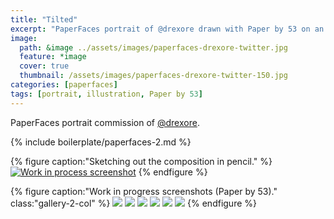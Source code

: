 ```yaml
---
title: "Tilted"
excerpt: "PaperFaces portrait of @drexore drawn with Paper by 53 on an iPad."
image: 
  path: &image ../assets/images/paperfaces-drexore-twitter.jpg 
  feature: *image
  cover: true
  thumbnail: /assets/images/paperfaces-drexore-twitter-150.jpg
categories: [paperfaces]
tags: [portrait, illustration, Paper by 53]
---
```


PaperFaces portrait commission of <a href="https://twitter.com/drexore">@drexore</a>.

{% include boilerplate/paperfaces-2.md %}

{% figure caption:"Sketching out the composition in pencil." %}
[![Work in process screenshot](/assets/images/paperfaces-drexore-process-1-750.jpg)](/assets/images/paperfaces-drexore-process-1-lg.jpg)
{% endfigure %}

{% figure caption:"Work in progress screenshots (Paper by 53)." class:"gallery-2-col" %}
[![](/assets/images/paperfaces-drexore-process-2-600.jpg)](/assets/images/paperfaces-drexore-process-2-lg.jpg)
[![](/assets/images/paperfaces-drexore-process-3-600.jpg)](/assets/images/paperfaces-drexore-process-3-lg.jpg)
[![](/assets/images/paperfaces-drexore-process-4-600.jpg)](/assets/images/paperfaces-drexore-process-4-lg.jpg)
[![](/assets/images/paperfaces-drexore-process-5-600.jpg)](/assets/images/paperfaces-drexore-process-5-lg.jpg)
[![](/assets/images/paperfaces-drexore-process-6-600.jpg)](/assets/images/paperfaces-drexore-process-6-lg.jpg)
[![](/assets/images/paperfaces-drexore-process-7-600.jpg)](/assets/images/paperfaces-drexore-process-7-lg.jpg)
{% endfigure %}
